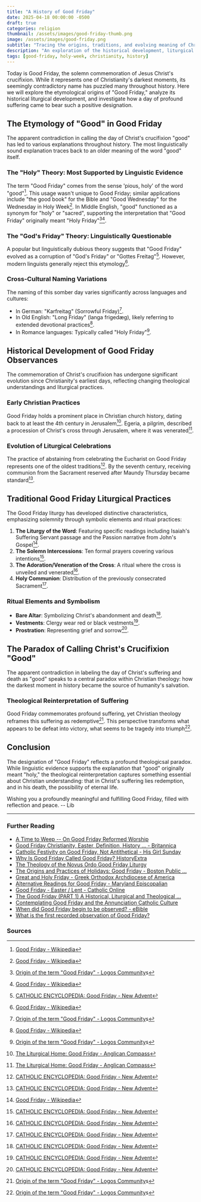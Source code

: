 ```yaml
---
title: "A History of Good Friday"
date: 2025-04-18 00:00:00 -0500
draft: true
categories: religion
thumbnail: /assets/images/good-friday-thumb.png
image: /assets/images/good-friday.png
subtitle: "Tracing the origins, traditions, and evolving meaning of Christianity's most solemn day."
description: "An exploration of the historical development, liturgical practices, and cultural significance of Good Friday from its earliest observance to the present."
tags: [good-friday, holy-week, christianity, history]
---
```


Today is Good Friday, the solemn commemoration of Jesus Christ's crucifixion. While it represents one of Christianity's darkest moments, its seemingly contradictory name has puzzled many throughout history. Here we will explore the etymological origins of "Good Friday," analyze its historical liturgical development, and investigate how a day of profound suffering came to bear such a positive designation.

## The Etymology of "Good" in Good Friday

The apparent contradiction in calling the day of Christ's crucifixion "good" has led to various explanations throughout history. The most linguistically sound explanation traces back to an older meaning of the word "good" itself.

### The "Holy" Theory: Most Supported by Linguistic Evidence

The term "Good Friday" comes from the sense 'pious, holy' of the word "good"[^3]. This usage wasn't unique to Good Friday; similar applications include "the good book" for the Bible and "Good Wednesday" for the Wednesday in Holy Week[^3]. In Middle English, "good" functioned as a synonym for "holy" or "sacred", supporting the interpretation that "Good Friday" originally meant "Holy Friday"[^2][^3].

### The "God's Friday" Theory: Linguistically Questionable

A popular but linguistically dubious theory suggests that "Good Friday" evolved as a corruption of "God's Friday" or "Gottes Freitag"[^4]. However, modern linguists generally reject this etymology[^3].

### Cross-Cultural Naming Variations

The naming of this somber day varies significantly across languages and cultures:

- In German: "Karfreitag" (Sorrowful Friday)[^2].
- In Old English: "Long Friday" (langa frigedæg), likely referring to extended devotional practices[^3].
- In Romance languages: Typically called "Holy Friday"[^2].

## Historical Development of Good Friday Observances

The commemoration of Christ's crucifixion has undergone significant evolution since Christianity's earliest days, reflecting changing theological understandings and liturgical practices.

### Early Christian Practices

Good Friday holds a prominent place in Christian church history, dating back to at least the 4th century in Jerusalem[^1]. Egeria, a pilgrim, described a procession of Christ's cross through Jerusalem, where it was venerated[^1].

### Evolution of Liturgical Celebrations

The practice of abstaining from celebrating the Eucharist on Good Friday represents one of the oldest traditions[^4]. By the seventh century, receiving communion from the Sacrament reserved after Maundy Thursday became standard[^4].

## Traditional Good Friday Liturgical Practices

The Good Friday liturgy has developed distinctive characteristics, emphasizing solemnity through symbolic elements and ritual practices:

1. **The Liturgy of the Word**: Featuring specific readings including Isaiah's Suffering Servant passage and the Passion narrative from John's Gospel[^3].
2. **The Solemn Intercessions**: Ten formal prayers covering various intentions[^4].
3. **The Adoration/Veneration of the Cross**: A ritual where the cross is unveiled and venerated[^4].
4. **Holy Communion**: Distribution of the previously consecrated Sacrament[^4].

### Ritual Elements and Symbolism

- **Bare Altar**: Symbolizing Christ's abandonment and death[^4].
- **Vestments**: Clergy wear red or black vestments[^4].
- **Prostration**: Representing grief and sorrow[^4].

## The Paradox of Calling Christ's Crucifixion "Good"

The apparent contradiction in labeling the day of Christ's suffering and death as "good" speaks to a central paradox within Christian theology: how the darkest moment in history became the source of humanity's salvation.

### Theological Reinterpretation of Suffering

Good Friday commemorates profound suffering, yet Christian theology reframes this suffering as redemptive[^2]. This perspective transforms what appears to be defeat into victory, what seems to be tragedy into triumph[^2].

## Conclusion

The designation of "Good Friday" reflects a profound theologicsal paradox. While linguistic evidence supports the explanation that "good" originally meant "holy," the theological reinterpretation captures something essential about Christian understanding: that in Christ's suffering lies redemption, and in his death, the possibility of eternal life.

Wishing you a profoundly meaningful and fulfilling Good Friday, filled with reflection and peace.
-- Lib

---

### Further Reading

- [A Time to Weep -- On Good Friday Reformed Worship](https://www.reformedworship.org/article/december-1997/time-weep-good-friday)
- [Good Friday Christianity, Easter, Definition, History ... - Britannica](https://www.britannica.com/topic/Good-Friday)
- [Catholic Festivity on Good Friday, Not Antithetical - His Girl Sunday](https://www.hisgirlsunday.com/post/festivityongoodfriday)
- [Why Is Good Friday Called Good Friday? HistoryExtra](https://www.historyextra.com/period/general-history/good-friday-facts-why-called/)
- [The Theology of the Novus Ordo Good Friday Liturgy](https://www.newliturgicalmovement.org/2017/04/the-theology-of-novus-ordo-good-friday.html)
- [The Origins and Practices of Holidays: Good Friday - Boston Public ...](https://www.bpl.org/blogs/post/the-origins-and-practices-of-holidays-good-friday/)
- [Great and Holy Friday - Greek Orthodox Archdiocese of America](https://www.goarch.org/holyfriday-learn)
- [Alternative Readings for Good Friday - Maryland Episcopalian](https://marylandepiscopalian.org/2025/03/05/alternative-readings-for-good-friday-2025/)
- [Good Friday - Easter / Lent - Catholic Online](https://www.catholic.org/lent/friday.php)
- [The Good Friday (PART 1) A Historical, Liturgical and Theological ...](https://www.academia.edu/95227347/The_Good_Friday_PART_1_A_Historical_Liturgical_and_Theological_Investigation)
- [Contemplating Good Friday and the Annunciation Catholic Culture](https://www.catholicculture.org/commentary/contemplating-good-friday-and-annunciation/)
- [When did Good Friday begin to be observed? - eBible](https://ebible.com/questions/8-when-did-good-friday-begin-to-be-observed?highlight_komment_id=0&question_id=8)
- [What is the first recorded observation of Good Friday?](https://christianity.stackexchange.com/questions/50655/what-is-the-first-recorded-observation-of-good-friday)

### Sources

[^1]: [The Liturgical Home: Good Friday - Anglican Compass](https://anglicancompass.com/the-liturgical-home-good-friday/)
[^2]: [Origin of the term "Good Friday" - Logos Community](https://community.logos.com/discussion/48064/origin-of-the-term-good-friday)s
[^3]: [Good Friday - Wikipedia](https://en.wikipedia.org/wiki/Good_Friday)
[^4]: [CATHOLIC ENCYCLOPEDIA: Good Friday - New Advent](https://www.newadvent.org/cathen/06643a.htm)